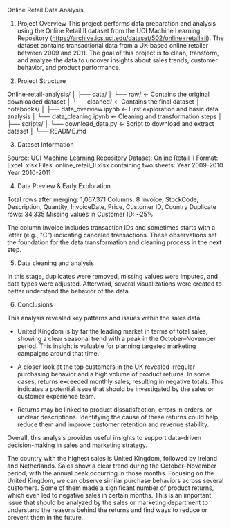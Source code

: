  Online Retail Data Analysis

1. Project Overview
This project performs data preparation and analysis using the Online Retail II dataset from the UCI Machine Learning Repository (https://archive.ics.uci.edu/dataset/502/online+retail+ii). The dataset contains transactional data from a UK-based online retailer between 2009 and 2011. The goal of this project is to clean, transform, and analyze the data to uncover insights about sales trends, customer behavior, and product performance.

2. Project Structure

Online-retail-analysis/
│
├── data/
│   └── raw/                <- Contains the original downloaded dataset
│   └── cleaned/            <- Contains the final dataset
├── notebooks/
│   ├── data_overview.ipynb   <- First exploration and basic data analysis
│   └── data_cleaning.ipynb   <- Cleaning and transformation steps
│
├── scripts/
│   └── download_data.py         <- Script to download and extract dataset
│
└── README.md

3. Dataset Information

Source: UCI Machine Learning Repository
Dataset: Online Retail II
Format: Excel .xlsx
Files:
online_retail_II.xlsx containing two sheets:
Year 2009-2010
Year 2010-2011

4. Data Preview & Early Exploration

Total rows after merging: 1,067,371
Columns: 8
Invoice, StockCode, Description, Quantity, InvoiceDate, Price, Customer ID, Country
Duplicate rows: 34,335
Missing values in Customer ID: ~25%

The column Invoice includes transaction IDs and sometimes starts with a letter (e.g., "C") indicating canceled transactions.
These observations set the foundation for the data transformation and cleaning process in the next step.

5. Data cleaning and analysis

In this stage, duplicates were removed, missing values were imputed, and data types were adjusted.
Afterward, several visualizations were created to better understand the behavior of the data.

6. Conclusions

This analysis revealed key patterns and issues within the sales data:
* United Kingdom is by far the leading market in terms of total sales, showing a clear seasonal trend with a peak in the October–November period. This insight is valuable for planning targeted marketing campaigns around that time.

* A closer look at the top customers in the UK revealed irregular purchasing behavior and a high volume of product returns. In some cases, returns exceeded monthly sales, resulting in negative totals. This indicates a potential issue that should be investigated by the sales or customer experience team.

* Returns may be linked to product dissatisfaction, errors in orders, or unclear descriptions. Identifying the cause of these returns could help reduce them and improve customer retention and revenue stability.

Overall, this analysis provides useful insights to support data-driven decision-making in sales and marketing strategy.

The country with the highest sales is United Kingdom, followed by Ireland and Netherlands.
Sales show a clear trend during the October–November period, with the annual peak occurring in those months.
Focusing on the United Kingdom, we can observe similar purchase behaviors across several customers.
Some of them made a significant number of product returns, which even led to negative sales in certain months.
This is an important issue that should be analyzed by the sales or marketing department to understand the reasons behind the returns and find ways to reduce or prevent them in the future.